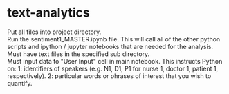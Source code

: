 # text-analytics

Put all files into project directory. <br>
Run the sentiment1_MASTER.ipynb file. This will call all of the other python scripts and ipython / jupyter notebooks that are needed for the analysis. <br>
Must have text files in the specified sub directory. <br>
Must input data to "User Input" cell in main notebook. This instructs Python on: 1: identifiers of speakers (e.g. N1, D1, P1 for nurse 1, doctor 1, patient 1, respectively). 2: particular words or phrases of interest that you wish to quantify. <br>
